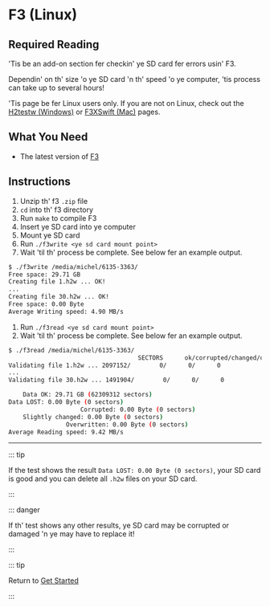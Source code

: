 # F3 (Linux)

## Required Reading

'Tis be an add-on section fer checkin' ye SD card fer errors usin' F3.

Dependin' on th' size 'o ye SD card 'n th' speed 'o ye computer, 'tis process can take up to several hours!

'Tis page be fer Linux users only. If you are not on Linux, check out the [H2testw (Windows)](h2testw-\(windows\)) or [F3XSwift (Mac)](f3xswift-\(mac\)) pages.

## What You Need

- The latest version of [F3](https://github.com/AltraMayor/f3/releases/latest)

## Instructions

1. Unzip th' f3 `.zip` file
2. `cd` into th' f3 directory
3. Run `make` to compile F3
4. Insert ye SD card into ye computer
5. Mount ye SD card
6. Run `./f3write <ye sd card mount point>`
7. Wait 'til th' process be complete. See below fer an example output.

```bash
$ ./f3write /media/michel/6135-3363/
Free space: 29.71 GB
Creating file 1.h2w ... OK!
...
Creating file 30.h2w ... OK!
Free space: 0.00 Byte
Average Writing speed: 4.90 MB/s
```

1. Run `./f3read <ye sd card mount point>`
2. Wait 'til th' process be complete. See below fer an example output.

```bash
$ ./f3read /media/michel/6135-3363/
									SECTORS      ok/corrupted/changed/overwritten
Validating file 1.h2w ... 2097152/        0/      0/      0
...
Validating file 30.h2w ... 1491904/        0/      0/      0

	Data OK: 29.71 GB (62309312 sectors)
Data LOST: 0.00 Byte (0 sectors)
					Corrupted: 0.00 Byte (0 sectors)
	Slightly changed: 0.00 Byte (0 sectors)
				Overwritten: 0.00 Byte (0 sectors)
Average Reading speed: 9.42 MB/s
```

___

::: tip

If the test shows the result `Data LOST: 0.00 Byte (0 sectors)`, your SD card is good and you can delete all `.h2w` files on your SD card.

:::

::: danger

If th' test shows any other results, ye SD card may be corrupted or damaged 'n ye may have to replace it!

:::

::: tip

Return to [Get Started](get-started)

:::
